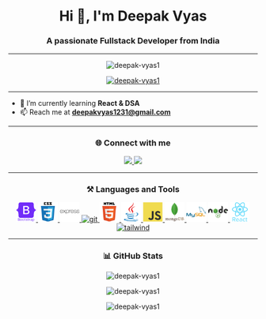 <h1 align="center">Hi 👋, I'm Deepak Vyas</h1>
<h3 align="center">A passionate Fullstack Developer from India</h3>

---

<p align="center">
  <img src="https://komarev.com/ghpvc/?username=deepak-vyas1&label=Profile%20views&color=0e75b6&style=flat" alt="deepak-vyas1" />
</p>

<p align="center">
  <a href="https://github.com/ryo-ma/github-profile-trophy">
    <img src="https://github-profile-trophy.vercel.app/?username=deepak-vyas1&theme=algolia&margin-w=15&margin-h=15" alt="deepak-vyas1" />
  </a>
</p>

---

- 🌱 I’m currently learning **React & DSA**  
- 📫 Reach me at **deepakvyas1231@gmail.com**

---

<h3 align="center">🌐 Connect with me</h3>
<p align="center">
  <a href="https://linkedin.com/in/deepak-vyas-" target="_blank">
    <img src="https://img.icons8.com/fluent/48/000000/linkedin.png"/>
  </a>
  <a href="mailto:deepakvyas1231@gmail.com">
    <img src="https://img.icons8.com/fluent/48/000000/gmail.png"/>
  </a>
</p>

---

<h3 align="center">⚒️ Languages and Tools</h3>
<p align="center">
  <a href="https://getbootstrap.com" target="_blank"> <img src="https://raw.githubusercontent.com/devicons/devicon/master/icons/bootstrap/bootstrap-plain-wordmark.svg" alt="bootstrap" width="40" height="40"/> </a>
  <a href="https://www.w3schools.com/css/" target="_blank"> <img src="https://raw.githubusercontent.com/devicons/devicon/master/icons/css3/css3-original-wordmark.svg" alt="css3" width="40" height="40"/> </a>
  <a href="https://expressjs.com" target="_blank"> <img src="https://raw.githubusercontent.com/devicons/devicon/master/icons/express/express-original-wordmark.svg" alt="express" width="40" height="40"/> </a>
  <a href="https://git-scm.com/" target="_blank"> <img src="https://www.vectorlogo.zone/logos/git-scm/git-scm-icon.svg" alt="git" width="40" height="40"/> </a>
  <a href="https://www.w3.org/html/" target="_blank"> <img src="https://raw.githubusercontent.com/devicons/devicon/master/icons/html5/html5-original-wordmark.svg" alt="html5" width="40" height="40"/> </a>
  <a href="https://www.java.com" target="_blank"> <img src="https://raw.githubusercontent.com/devicons/devicon/master/icons/java/java-original.svg" alt="java" width="40" height="40"/> </a>
  <a href="https://developer.mozilla.org/en-US/docs/Web/JavaScript" target="_blank"> <img src="https://raw.githubusercontent.com/devicons/devicon/master/icons/javascript/javascript-original.svg" alt="javascript" width="40" height="40"/> </a>
  <a href="https://www.mongodb.com/" target="_blank"> <img src="https://raw.githubusercontent.com/devicons/devicon/master/icons/mongodb/mongodb-original-wordmark.svg" alt="mongodb" width="40" height="40"/> </a>
  <a href="https://www.mysql.com/" target="_blank"> <img src="https://raw.githubusercontent.com/devicons/devicon/master/icons/mysql/mysql-original-wordmark.svg" alt="mysql" width="40" height="40"/> </a>
  <a href="https://nodejs.org" target="_blank"> <img src="https://raw.githubusercontent.com/devicons/devicon/master/icons/nodejs/nodejs-original-wordmark.svg" alt="nodejs" width="40" height="40"/> </a>
  <a href="https://reactjs.org/" target="_blank"> <img src="https://raw.githubusercontent.com/devicons/devicon/master/icons/react/react-original-wordmark.svg" alt="react" width="40" height="40"/> </a>
  <a href="https://tailwindcss.com/" target="_blank"> <img src="https://www.vectorlogo.zone/logos/tailwindcss/tailwindcss-icon.svg" alt="tailwind" width="40" height="40"/> </a>
</p>

---

<h3 align="center">📊 GitHub Stats</h3>
<p align="center">
  <img src="https://github-readme-stats.vercel.app/api/top-langs?username=deepak-vyas1&show_icons=true&locale=en&layout=compact&theme=tokyonight" alt="deepak-vyas1" />
</p>
<p align="center">
  <img src="https://github-readme-stats.vercel.app/api?username=deepak-vyas1&show_icons=true&locale=en&theme=tokyonight" alt="deepak-vyas1" />
</p>
<p align="center">
  <img src="https://github-readme-streak-stats.herokuapp.com/?user=deepak-vyas1&theme=tokyonight" alt="deepak-vyas1" />
</p>

